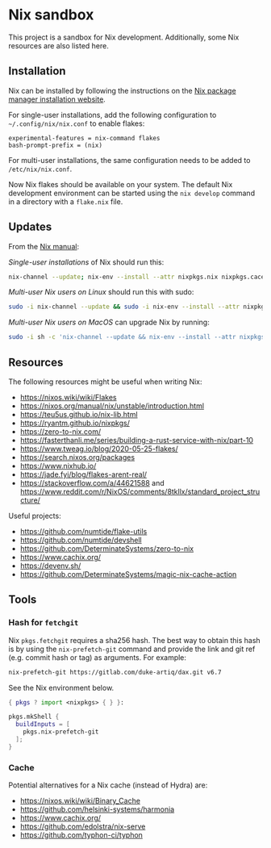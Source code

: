# Nix sandbox

This project is a sandbox for Nix development.
Additionally, some Nix resources are also listed here.

## Installation

Nix can be installed by following the instructions on the [Nix package manager installation website](https://nixos.org/download.html).

For single-user installations, add the following configuration to `~/.config/nix/nix.conf` to enable flakes:

```plain
experimental-features = nix-command flakes
bash-prompt-prefix = (nix)
```

For multi-user installations, the same configuration needs to be added to `/etc/nix/nix.conf`.

Now Nix flakes should be available on your system.
The default Nix development environment can be started using the `nix develop` command in a directory with a `flake.nix` file.

## Updates

From the [Nix manual](https://nixos.org/manual/nix/unstable/installation/upgrading.html):

*Single-user installations* of Nix should run this:

```sh
nix-channel --update; nix-env --install --attr nixpkgs.nix nixpkgs.cacert
```

*Multi-user Nix users on Linux* should run this with sudo:

```sh
sudo -i nix-channel --update && sudo -i nix-env --install --attr nixpkgs.nix nixpkgs.cacert && sudo systemctl daemon-reload && sudo systemctl restart nix-daemon
```

*Multi-user Nix users on MacOS* can upgrade Nix by running:

```sh
sudo -i sh -c 'nix-channel --update && nix-env --install --attr nixpkgs.nix && launchctl remove org.nixos.nix-daemon && launchctl load /Library/LaunchDaemons/org.nixos.nix-daemon.plist'
```

## Resources

The following resources might be useful when writing Nix:

- <https://nixos.wiki/wiki/Flakes>
- <https://nixos.org/manual/nix/unstable/introduction.html>
- <https://teu5us.github.io/nix-lib.html>
- <https://ryantm.github.io/nixpkgs/>
- <https://zero-to-nix.com/>
- <https://fasterthanli.me/series/building-a-rust-service-with-nix/part-10>
- <https://www.tweag.io/blog/2020-05-25-flakes/>
- <https://search.nixos.org/packages>
- <https://www.nixhub.io/>
- <https://jade.fyi/blog/flakes-arent-real/>
- <https://stackoverflow.com/a/44621588> and <https://www.reddit.com/r/NixOS/comments/8tkllx/standard_project_structure/>

Useful projects:

- <https://github.com/numtide/flake-utils>
- <https://github.com/numtide/devshell>
- <https://github.com/DeterminateSystems/zero-to-nix>
- <https://www.cachix.org/>
- <https://devenv.sh/>
- <https://github.com/DeterminateSystems/magic-nix-cache-action>

## Tools

### Hash for `fetchgit`

Nix `pkgs.fetchgit` requires a sha256 hash. The best way to obtain this hash is by using the `nix-prefetch-git` command and provide the link and git ref (e.g. commit hash or tag) as arguments. For example:

```sh
nix-prefetch-git https://gitlab.com/duke-artiq/dax.git v6.7
```

See the Nix environment below.

```nix
{ pkgs ? import <nixpkgs> { } }:

pkgs.mkShell {
  buildInputs = [
    pkgs.nix-prefetch-git
  ];
}
```

### Cache

Potential alternatives for a Nix cache (instead of Hydra) are:

- <https://nixos.wiki/wiki/Binary_Cache>
- <https://github.com/helsinki-systems/harmonia>
- <https://www.cachix.org/>
- <https://github.com/edolstra/nix-serve>
- <https://github.com/typhon-ci/typhon>
